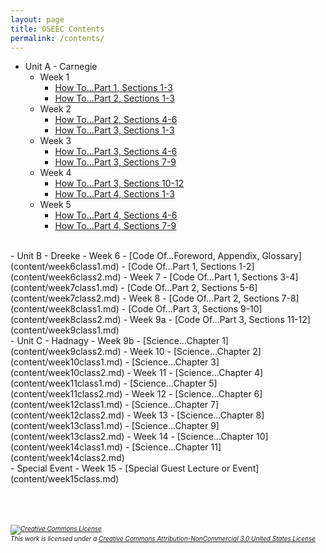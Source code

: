 ```yaml
---
layout: page
title: OSEEC Contents
permalink: /contents/
---
```

- Unit A - Carnegie
  - Week 1
    - [How To...Part 1, Sections 1-3](content/week1class1.md)
    - [How To...Part 2, Sections 1-3](content/week1class2.md)
  - Week 2
    - [How To...Part 2, Sections 4-6](content/week2class1.md)
    - [How To...Part 3, Sections 1-3](content/week2class2.md)
  - Week 3
    - [How To...Part 3, Sections 4-6](content/week3class1.md)
    - [How To...Part 3, Sections 7-9](content/week3class2.md)
  - Week 4
    - [How To...Part 3, Sections 10-12](content/week4class1.md)
    - [How To...Part 4, Sections 1-3](content/week4class2.md)
  - Week 5
    - [How To...Part 4, Sections 4-6](content/week5class1.md)
    - [How To...Part 4, Sections 7-9](content/week5class2.md)
<br>
- Unit B - Dreeke
  - Week 6
    - [Code Of...Foreword, Appendix, Glossary](content/week6class1.md)
    - [Code Of...Part 1, Sections 1-2](content/week6class2.md)
  - Week 7
    - [Code Of...Part 1, Sections 3-4](content/week7class1.md)
    - [Code Of...Part 2, Sections 5-6](content/week7class2.md)
  - Week 8
    - [Code Of...Part 2, Sections 7-8](content/week8class1.md)
    - [Code Of...Part 3, Sections 9-10](content/week8class2.md)
  - Week 9a
    - [Code Of...Part 3, Sections 11-12](content/week9class1.md)
<br>
- Unit C - Hadnagy
  - Week 9b
    - [Science...Chapter 1](content/week9class2.md)
  - Week 10
    - [Science...Chapter 2](content/week10class1.md)
    - [Science...Chapter 3](content/week10class2.md)
  - Week 11
    - [Science...Chapter 4](content/week11class1.md)
    - [Science...Chapter 5](content/week11class2.md)
  - Week 12
    - [Science...Chapter 6](content/week12class1.md)
    - [Science...Chapter 7](content/week12class2.md)
  - Week 13
    - [Science...Chapter 8](content/week13class1.md)
    - [Science...Chapter 9](content/week13class2.md)
  - Week 14
    - [Science...Chapter 10](content/week14class1.md)
    - [Science...Chapter 11](content/week14class2.md)
<br>
- Special Event
  - Week 15
    - [Special Guest Lecture or Event](content/week15class.md)
<br>
<br><br><br>
<h6 style="font-size:10px;"><a rel="license" href="http://creativecommons.org/licenses/by-nc/3.0/us/"><img alt="Creative Commons License" style="border-width:0" src="https://i.creativecommons.org/l/by-nc/3.0/us/88x31.png" /></a><br />This work is licensed under a <a rel="license" href="http://creativecommons.org/licenses/by-nc/3.0/us/">Creative Commons Attribution-NonCommercial 3.0 United States License</a></h6> 
